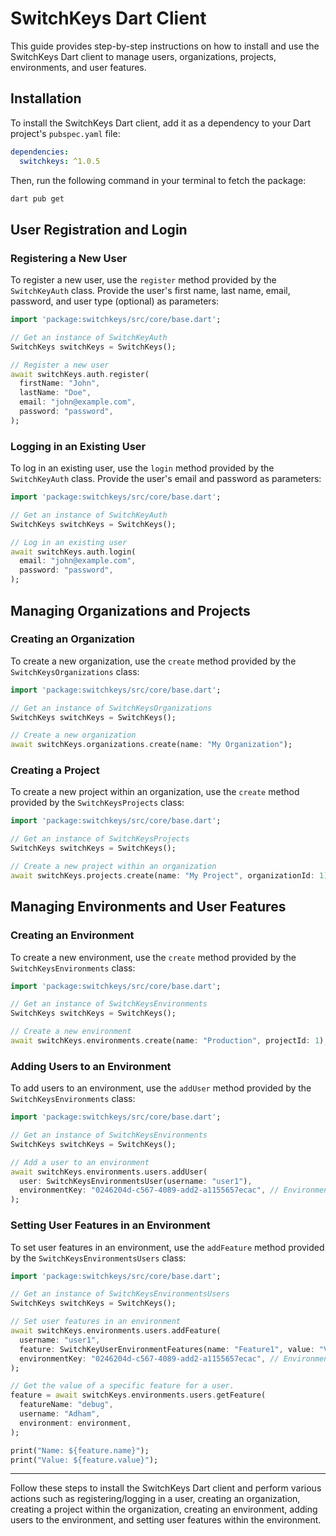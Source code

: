 # SwitchKeys Dart Client

This guide provides step-by-step instructions on how to install and use the SwitchKeys Dart client to manage users, organizations, projects, environments, and user features.

## Installation

To install the SwitchKeys Dart client, add it as a dependency to your Dart project's `pubspec.yaml` file:

```yaml
dependencies:
  switchkeys: ^1.0.5
```

Then, run the following command in your terminal to fetch the package:

```bash
dart pub get
```

## User Registration and Login

### Registering a New User

To register a new user, use the `register` method provided by the `SwitchKeyAuth` class. Provide the user's first name, last name, email, password, and user type (optional) as parameters:

```dart
import 'package:switchkeys/src/core/base.dart';

// Get an instance of SwitchKeyAuth
SwitchKeys switchKeys = SwitchKeys();

// Register a new user
await switchKeys.auth.register(
  firstName: "John",
  lastName: "Doe",
  email: "john@example.com",
  password: "password",
);
```

### Logging in an Existing User

To log in an existing user, use the `login` method provided by the `SwitchKeyAuth` class. Provide the user's email and password as parameters:

```dart
import 'package:switchkeys/src/core/base.dart';

// Get an instance of SwitchKeyAuth
SwitchKeys switchKeys = SwitchKeys();

// Log in an existing user
await switchKeys.auth.login(
  email: "john@example.com",
  password: "password",
);
```

## Managing Organizations and Projects

### Creating an Organization

To create a new organization, use the `create` method provided by the `SwitchKeysOrganizations` class:

```dart
import 'package:switchkeys/src/core/base.dart';

// Get an instance of SwitchKeysOrganizations
SwitchKeys switchKeys = SwitchKeys();

// Create a new organization
await switchKeys.organizations.create(name: "My Organization");
```

### Creating a Project

To create a new project within an organization, use the `create` method provided by the `SwitchKeysProjects` class:

```dart
import 'package:switchkeys/src/core/base.dart';

// Get an instance of SwitchKeysProjects
SwitchKeys switchKeys = SwitchKeys();

// Create a new project within an organization
await switchKeys.projects.create(name: "My Project", organizationId: 1);
```

## Managing Environments and User Features

### Creating an Environment

To create a new environment, use the `create` method provided by the `SwitchKeysEnvironments` class:

```dart
import 'package:switchkeys/src/core/base.dart';

// Get an instance of SwitchKeysEnvironments
SwitchKeys switchKeys = SwitchKeys();

// Create a new environment
await switchKeys.environments.create(name: "Production", projectId: 1);
```

### Adding Users to an Environment

To add users to an environment, use the `addUser` method provided by the `SwitchKeysEnvironments` class:

```dart
import 'package:switchkeys/src/core/base.dart';

// Get an instance of SwitchKeysEnvironments
SwitchKeys switchKeys = SwitchKeys();

// Add a user to an environment
await switchKeys.environments.users.addUser(
  user: SwitchKeysEnvironmentsUser(username: "user1"),
  environmentKey: "0246204d-c567-4089-add2-a1155657ecac", // Environment key
);
```

### Setting User Features in an Environment

To set user features in an environment, use the `addFeature` method provided by the `SwitchKeysEnvironmentsUsers` class:

```dart
import 'package:switchkeys/src/core/base.dart';

// Get an instance of SwitchKeysEnvironmentsUsers
SwitchKeys switchKeys = SwitchKeys();

// Set user features in an environment
await switchKeys.environments.users.addFeature(
  username: "user1",
  feature: SwitchKeyUserEnvironmentFeatures(name: "Feature1", value: "Value1"),
  environmentKey: "0246204d-c567-4089-add2-a1155657ecac", // Environment key
);

// Get the value of a specific feature for a user.
feature = await switchKeys.environments.users.getFeature(
  featureName: "debug",
  username: "Adham",
  environment: environment,
);

print("Name: ${feature.name}");
print("Value: ${feature.value}");
```

---

Follow these steps to install the SwitchKeys Dart client and perform various actions such as registering/logging in a user, creating an organization, creating a project within the organization, creating an environment, adding users to the environment, and setting user features within the environment.
